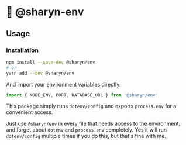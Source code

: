 # 🌹 @sharyn-env

## Usage

### Installation

```bash
npm install --save-dev @sharyn/env
# or
yarn add --dev @sharyn/env
```

And import your environment variables directly:

```js
import { NODE_ENV, PORT, DATABASE_URL } from '@sharyn/env'
```

This package simply runs `dotenv/config` and exports `process.env` for a convenient access.

Just use `@sharyn/env` in every file that needs access to the environment, and forget about `dotenv` and `process.env` completely. Yes it will run `dotenv/config` multiple times if you do this, but that's fine with me.
